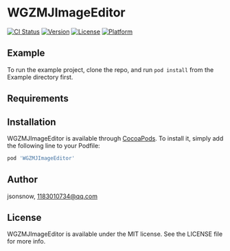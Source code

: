 # WGZMJImageEditor

[![CI Status](https://img.shields.io/travis/jsonsnow/WGZMJImageEditor.svg?style=flat)](https://travis-ci.org/jsonsnow/WGZMJImageEditor)
[![Version](https://img.shields.io/cocoapods/v/WGZMJImageEditor.svg?style=flat)](https://cocoapods.org/pods/WGZMJImageEditor)
[![License](https://img.shields.io/cocoapods/l/WGZMJImageEditor.svg?style=flat)](https://cocoapods.org/pods/WGZMJImageEditor)
[![Platform](https://img.shields.io/cocoapods/p/WGZMJImageEditor.svg?style=flat)](https://cocoapods.org/pods/WGZMJImageEditor)

## Example

To run the example project, clone the repo, and run `pod install` from the Example directory first.

## Requirements

## Installation

WGZMJImageEditor is available through [CocoaPods](https://cocoapods.org). To install
it, simply add the following line to your Podfile:

```ruby
pod 'WGZMJImageEditor'
```

## Author

jsonsnow, 1183010734@qq.com

## License

WGZMJImageEditor is available under the MIT license. See the LICENSE file for more info.
